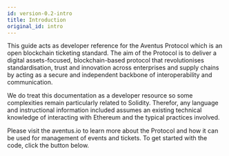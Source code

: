 ```yaml
---
id: version-0.2-intro
title: Introduction
original_id: intro
---
```


This guide acts as developer reference for the Aventus Protocol which is an open blockchain ticketing standard. The aim of the Protocol is to deliver a digital assets-focused, blockchain-based protocol that revolutionises standardisation, trust and innovation across enterprises and supply chains by acting as a secure and independent backbone of interoperability and communication. 

We do treat this documentation as a developer resource so some complexities remain particularly related to Solidity. Therefor, any language and instructional information included assumes an existing technical knowledge of interacting with Ethereum and the typical practices involved.

Please visit the aventus.io to learn more about the Protocol and how it can be used for management of events and tickets. To get started with the code, click the button below.
